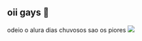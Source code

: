 ## oii gays 💟
odeio o alura
dias chuvosos sao os piores 
![](https://tenor.com/pt-BR/view/tasha-okereke-e-kyan-gif-4898890102857674654)
